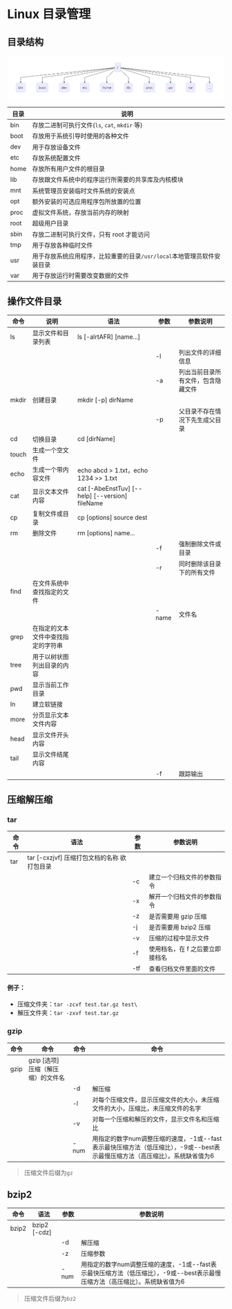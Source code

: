 # Linux 目录管理

## 目录结构
![目录结构](/linux/目录结构.png "目录结构")

| 目录   | 说明                                         |
|------|--------------------------------------------|
| bin	 | 存放二进制可执行文件(`ls`, `cat`, `mkdir` 等)      |
| boot | 存放用于系统引导时使用的各种文件                           |
| dev  | 用于存放设备文件                                   |
| etc  | 存放系统配置文件                                   |
| home | 存放所有用户文件的根目录                               |
| lib  | 存放跟文件系统中的程序运行所需要的共享库及内核模块                  |
| mnt  | 系统管理员安装临时文件系统的安装点                          |
| opt  | 额外安装的可选应用程序包所放置的位置                         |
| proc | 虚拟文件系统，存放当前内存的映射|
| root | 超级用户目录 |
| sbin | 存放二进制可执行文件，只有 root 才能访问 |
| tmp  | 用于存放各种临时文件|
| usr  | 用于存放系统应用程序，比较重要的目录`/usr/local`本地管理员软件安装目录 |
| var  | 用于存放运行时需要改变数据的文件 |

## 操作文件目录

| 命令   | 说明     | 语法                              | 参数  | 参数说明              |
|-------|-----------|---------------------------------|-----|-------------------|
| ls    | 显示文件和目录列表 | ls [-alrtAFR] [name...] |     |                   |
|       |           |                                 | -l | 列出文件的详细信息         |
|       |           |                                 | -a | 列出当前目录所有文件，包含隐藏文件 |
| mkdir | 创建目录              | mkdir [-p] dirName                                      |        |                 |
|       |                   |                                                            | -p    | 父目录不存在情况下先生成父目录 |
| cd    | 切换目录              | cd [dirName]                                             |        |                 |
| touch | 生成一个空文件           |                                                            |        |                 |
| echo  | 生成一个带内容文件         | echo abcd > 1.txt，echo 1234 >> 1.txt                     |        |                 |
| cat   | 	显示文本文件内容         | cat [-AbeEnstTuv] [--help] [--version] fileName |        |                 |
| cp    | 复制文件或目录           | cp [options] source dest                                 |        |                 |
| rm    | 删除文件              | rm [options] name...                                  |        |                 |
|       |                   |                                                            | -f    | 强制删除文件或目录       |
|       |                   |                                                            | -r    | 同时删除该目录下的所有文件   |
| find  | 	在文件系统中查找指定的文件    |                                                            |        |                 |
|       |                   |                                                            | -name | 文件名             |
| grep  | 在指定的文本文件中查找指定的字符串 |                                                            |        |                 |
| tree  | 用于以树状图列出目录的内容     |                                                            |        |                 |
| pwd   | 显示当前工作目录          |                                                            |        |                 |
| ln    | 建立软链接             |                                                            |        |                 |
| more | 分页显示文本文件内容 |   |     |      |
| head | 显示文件开头内容   |   |     |      |
| tail | 显示文件结尾内容   |   |     |      |
|      |            |   | -f | 跟踪输出 |

## 压缩解压缩

### tar

| 命令  | 语法                               | 参数   | 参数说明              |
|-----|----------------------------------|------|-------------------|
| tar | tar [-cxzjvf] 压缩打包文档的名称 欲打包目录 |      |                   |
|     |                                  | -c  | 建立一个归档文件的参数指令     |
|     |                                  | -x  | 解开一个归档文件的参数指令     |
|     |                                  | -z  | 是否需要用 gzip 压缩     |
|     |                                  | -j  | 是否需要用 bzip2 压缩    |
|     |                                  | -v  | 压缩的过程中显示文件        |
|     |                                  | -f  | 使用档名，在 f 之后要立即接档名 |
|     |                                  | -tf | 查看归档文件里面的文件       |

#### 例子：
+ 压缩文件夹：`tar -zcvf test.tar.gz test\`
+ 解压文件夹：`tar -zxvf test.tar.gz`

### gzip

|  命令  |  命令                     |  命令   |  命令                                                                            |
|------|-------------------------|-------|--------------------------------------------------------------------------------|
| gzip | gzip [选项] 压缩（解压缩）的文件名 |       |                                                                                |
|      |                         | -d   | 解压缩                                                                            |
|      |                         | -l   | 对每个压缩文件，显示压缩文件的大小，未压缩文件的大小，压缩比，未压缩文件的名字                                        |
|      |                         | -v   | 对每一个压缩和解压的文件，显示文件名和压缩比                                                         |
|      |                         | -num | 用指定的数字num调整压缩的速度，-1或--fast表示最快压缩方法（低压缩比），-9或--best表示最慢压缩方法（高压缩比）。系统缺省值为6 |

> 压缩文件后缀为`gz`

## bzip2

|  命令   | 语法              | 参数    | 参数说明                                                                           |
|-------|-----------------|-------|--------------------------------------------------------------------------------|
| bzip2 | bzip2 [-cdz] |       |                                                                                |
|       |                 | -d   | 解压缩                                                                            |
|       |                 | -z   | 压缩参数                                                                           |
|       |                 | -num | 用指定的数字num调整压缩的速度，-1或--fast表示最快压缩方法（低压缩比），-9或--best表示最慢压缩方法（高压缩比）。系统缺省值为6 |

> 压缩文件后缀为`bz2`